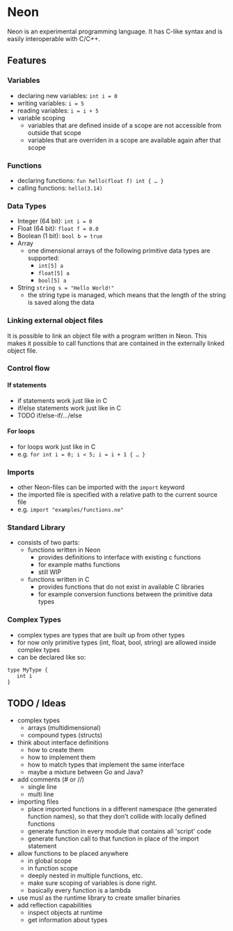 # Neon

Neon is an experimental programming language.
It has C-like syntax and is easily interoperable with C/C++.

## Features

### Variables

-   declaring new variables: `int i = 0`
-   writing variables: `i = 5`
-   reading variables: `i = i + 5`
-   variable scoping
    -   variables that are defined inside of a scope are not accessible from outside that scope
    -   variables that are overriden in a scope are available again after that scope

### Functions

-   declaring functions: `fun hello(float f) int { … }`
-   calling functions: `hello(3.14)`

### Data Types

-   Integer (64 bit): `int i = 0`
-   Float (64 bit): `float f = 0.0`
-   Boolean (1 bit): `bool b = true`
-   Array
    -   one dimensional arrays of the following primitive data types are supported:
        -   `int[5] a`
        -   `float[5] a`
        -   `bool[5] a`
-   String `string s = "Hello World!"`
    -   the string type is managed, which means that the length of the string is saved along the data

### Linking external object files

It is possible to link an object file with a program written in Neon.
This makes it possible to call functions that are contained in the externally linked object file.

### Control flow

#### If statements

-   if statements work just like in C
-   if/else statements work just like in C
-   TODO if/else-if/…/else

#### For loops

-   for loops work just like in C
-   e.g. `for int i = 0; i < 5; i = i + 1 { … }`

### Imports

-   other Neon-files can be imported with the `import` keyword
-   the imported file is specified with a relative path to the current source file
-   e.g. `import "examples/functions.ne"`

### Standard Library

- consists of two parts:
    - functions written in Neon
        - provides definitions to interface with existing c functions
        - for example maths functions
        - still WIP
    - functions written in C
        - provides functions that do not exist in available C libraries
        - for example conversion functions between the primitive data types

### Complex Types

- complex types are types that are built up from other types
- for now only primitive types (int, float, bool, string) are allowed inside complex types
- can be declared like so:
```
type MyType {
   int i
}
```

## TODO / Ideas

-   complex types
    -   arrays (multidimensional)
    -   compound types (structs)
-   think about interface definitions
    -   how to create them
    -   how to implement them
    -   how to match types that implement the same interface
    -   maybe a mixture between Go and Java?
-   add comments (# or //)
    -   single line
    -   multi line
-   importing files
    -   place imported functions in a different namespace (the generated function names), so that they don't collide with locally defined functions
    -   generate function in every module that contains all 'script' code
    -   generate function call to that function in place of the import statement
-   allow functions to be placed anywhere
    -   in global scope
    -   in function scope
    -   deeply nested in multiple functions, etc.
    -   make sure scoping of variables is done right.
    -   basically every function is a lambda
-   use musl as the runtime library to create smaller binaries
-   add reflection capabilities
    -   inspect objects at runtime
    -   get information about types
